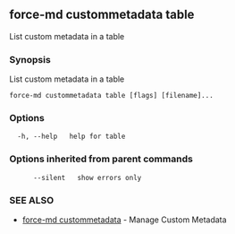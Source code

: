 ## force-md custommetadata table

List custom metadata in a table

### Synopsis

List custom metadata in a table

```
force-md custommetadata table [flags] [filename]...
```

### Options

```
  -h, --help   help for table
```

### Options inherited from parent commands

```
      --silent   show errors only
```

### SEE ALSO

* [force-md custommetadata](force-md_custommetadata.md)	 - Manage Custom Metadata

